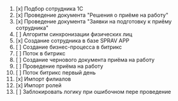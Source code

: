 1. [x] Подбор сотрудника 1С
2. [x] Проведение документа "Решения о приёме на работу"
3. [x] Проведение документа "Заявки на подготовку к приёму сотрудника"
4. [ ] Алгоритм синхронизации физических лиц    
5. [x] Создание сотрудника в базе SPRAV APP
6. [ ] Создание бизнес-процесса в битрикс
7. [ ] Поток в битрикс
8. [ ] Создание чернового документа приёма на работу
9. [ ] Проведение приёма на работу
10. [ ] Поток битрикс первый день
11. [x] Импорт филиалов
12. [x] Импорт ролей
13. [ ] Заблокировать логику при ошибочном пере проведение
